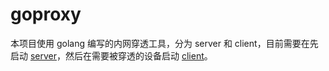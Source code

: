 # goproxy

本项目使用 golang 编写的内网穿透工具，分为 server 和 client，目前需要在先启动 [server](server/server.go)，然后在需要被穿透的设备启动 [client](client/client.go)。